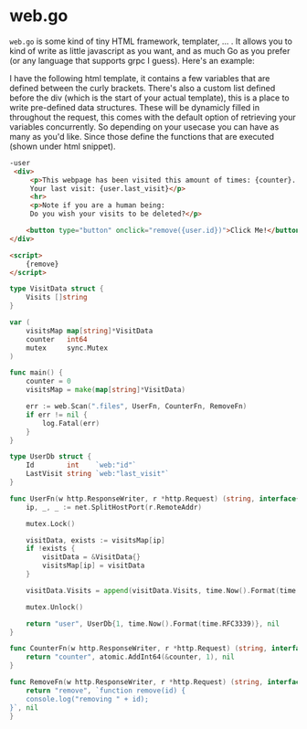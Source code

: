 # web.go

`web.go` is some kind of tiny HTML framework, templater, ... . It allows you to kind of write as little javascript as you want, and as much Go as you prefer (or any language that supports grpc I guess). Here's an example:

I have the following html template, it contains a few variables that are defined between the curly brackets. 
There's also a custom list defined before the div (which is the start of your actual template), this is a place to write pre-defined data structures. 
These will be dynamicly filled in throughout the request, this comes with the default option of retrieving your variables concurrently. 
So depending on your usecase you can have as many as you'd like. Since those define the functions that are executed (shown under html snippet).

```html
-user
 <div>
     <p>This webpage has been visited this amount of times: {counter}.
     Your last visit: {user.last_visit}</p>
     <hr>
     <p>Note if you are a human being:
     Do you wish your visits to be deleted?</p>

    <button type="button" onclick="remove({user.id})">Click Me!</button>	
</div>

<script>
    {remove}
</script>
```

```go
type VisitData struct {
	Visits []string
}

var (
	visitsMap map[string]*VisitData
	counter   int64
	mutex     sync.Mutex
)

func main() {
	counter = 0
	visitsMap = make(map[string]*VisitData)

	err := web.Scan(".files", UserFn, CounterFn, RemoveFn)
	if err != nil {
		log.Fatal(err)
	}
}

type UserDb struct {
	Id        int    `web:"id"`
	LastVisit string `web:"last_visit"`
}

func UserFn(w http.ResponseWriter, r *http.Request) (string, interface{}, error) {
	ip, _, _ := net.SplitHostPort(r.RemoteAddr)

	mutex.Lock()

	visitData, exists := visitsMap[ip]
	if !exists {
		visitData = &VisitData{}
		visitsMap[ip] = visitData
	}

	visitData.Visits = append(visitData.Visits, time.Now().Format(time.RFC3339))

	mutex.Unlock()

	return "user", UserDb{1, time.Now().Format(time.RFC3339)}, nil
}

func CounterFn(w http.ResponseWriter, r *http.Request) (string, interface{}, error) {
	return "counter", atomic.AddInt64(&counter, 1), nil
}

func RemoveFn(w http.ResponseWriter, r *http.Request) (string, interface{}, error) {
	return "remove", `function remove(id) {
    console.log("removing " + id);
}`, nil
}
```
